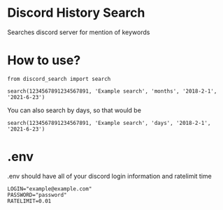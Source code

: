 # Discord History Search
 Searches discord server for mention of keywords

# How to use?

```
from discord_search import search
```
```
search(1234567891234567891, 'Example search', 'months', '2018-2-1', '2021-6-23')
```

You can also search by days, so that would be

```
search(1234567891234567891, 'Example search', 'days', '2018-2-1', '2021-6-23')
```

# .env
.env should have all of your discord login information and ratelimit time

```
LOGIN="example@example.com"
PASSWORD="password"
RATELIMIT=0.01
```